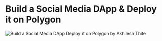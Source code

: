 # Build a Social Media DApp & Deploy it on Polygon
![Build a Social Media DApp   Deploy it on Polygon by Akhilesh Thite](https://user-images.githubusercontent.com/68826419/128836679-060e9953-31b2-46af-aeb6-84c5da616bdf.png)
